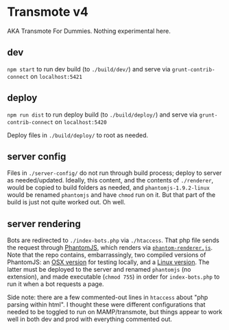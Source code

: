 # Transmote v4
AKA Transmote For Dummies. Nothing experimental here.



## dev

`npm start` to run dev build (to `./build/dev/`) and serve via `grunt-contrib-connect` on `localhost:5421`



## deploy

`npm run dist` to run deploy build (to `./build/deploy/`) and serve via `grunt-contrib-connect` on `localhost:5420`

Deploy files in `./build/deploy/` to root as needed.



## server config

Files in `./server-config/` do not run through build process; deploy to server as needed/updated. Ideally, this content, and the contents of `./renderer`, would be copied to build folders as needed, and `phantomjs-1.9.2-linux` would be renamed `phantomjs` and have `chmod` run on it. But that part of the build is just not quite worked out. Oh well.



## server rendering

Bots are redirected to `./index-bots.php` via `./htaccess`. That php file sends the request through [PhantomJS](http://phantomjs.org/), which renders via [`phantom-renderer.js`](./src/renderer/phantom-renderer.js). Note that the repo contains, embarrassingly, two compiled versions of PhantomJS: an [OSX version](./src/renderer/phantomjs) for testing locally, and a [Linux version](./server-config/phantomjs-1.9.2-linux). The latter must be deployed to the server and renamed `phantomjs` (no extension), and made executable (`chmod 755`) in order for `index-bots.php` to run it when a bot requests a page.

Side note: there are a few commented-out lines in `htaccess` about "php parsing within html". I thought these were different configurations that needed to be toggled to run on MAMP/transmote, but things appear to work well in both dev and prod with everything commented out.
